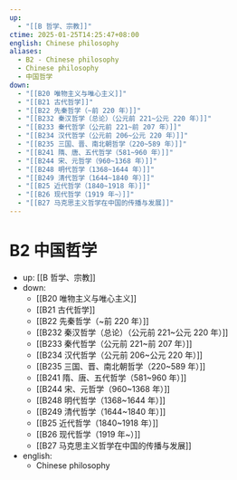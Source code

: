 ```yaml
---
up:
  - "[[B 哲学、宗教]]"
ctime: 2025-01-25T14:25:47+08:00
english: Chinese philosophy
aliases:
  - B2 - Chinese philosophy
  - Chinese philosophy
  - 中国哲学
down:
  - "[[B20 唯物主义与唯心主义]]"
  - "[[B21 古代哲学]]"
  - "[[B22 先秦哲学（~前 220 年）]]"
  - "[[B232 秦汉哲学（总论）（公元前 221~公元 220 年）]]"
  - "[[B233 秦代哲学（公元前 221~前 207 年）]]"
  - "[[B234 汉代哲学（公元前 206~公元 220 年）]]"
  - "[[B235 三国、晋、南北朝哲学（220~589 年）]]"
  - "[[B241 隋、唐、五代哲学（581~960 年）]]"
  - "[[B244 宋、元哲学（960~1368 年）]]"
  - "[[B248 明代哲学（1368~1644 年）]]"
  - "[[B249 清代哲学（1644~1840 年）]]"
  - "[[B25 近代哲学（1840~1918 年）]]"
  - "[[B26 现代哲学（1919 年~）]]"
  - "[[B27 马克思主义哲学在中国的传播与发展]]"
---
```


# B2 中国哲学

- up: [[B 哲学、宗教]]
- down:
	- [[B20 唯物主义与唯心主义]]
	- [[B21 古代哲学]]
	- [[B22 先秦哲学（~前 220 年）]]
	- [[B232 秦汉哲学（总论）（公元前 221~公元 220 年）]]
	- [[B233 秦代哲学（公元前 221~前 207 年）]]
	- [[B234 汉代哲学（公元前 206~公元 220 年）]]
	- [[B235 三国、晋、南北朝哲学（220~589 年）]]
	- [[B241 隋、唐、五代哲学（581~960 年）]]
	- [[B244 宋、元哲学（960~1368 年）]]
	- [[B248 明代哲学（1368~1644 年）]]
	- [[B249 清代哲学（1644~1840 年）]]
	- [[B25 近代哲学（1840~1918 年）]]
	- [[B26 现代哲学（1919 年~）]]
	- [[B27 马克思主义哲学在中国的传播与发展]]
- english:
	- Chinese philosophy
